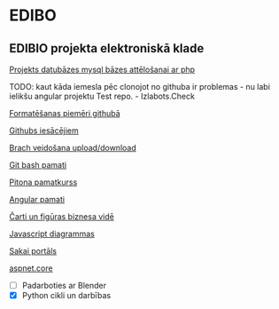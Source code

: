 # EDIBO
## EDIBIO projekta elektroniskā klade

[Projekts datubāzes mysql bāzes attēlošanai ar php](https://github.com/arturskrumins/Scandiwebb)


TODO: kaut kāda iemesla pēc clonojot no githuba ir problemas - nu labi ielikšu angular projektu Test repo. - Izlabots.Check

[Formatēšanas piemēri githubā](https://help.github.com/en/github/writing-on-github/basic-writing-and-formatting-syntax)

[Githubs iesācējiem](https://product.hubspot.com/blog/git-and-github-tutorial-for-beginners)

[Brach veidošana upload/download](https://guides.github.com/activities/hello-world/)

[Git bash pamati](https://guides.github.com/introduction/git-handbook/)

[Pitona pamatkurss](https://www.py4e.com/)

[Angular pamati](https://angular.io/start)

[Čarti un figūras biznesa vidē](https://bpmn.io/)

[Javascript diagrammas](https://gojs.net/)

[Sakai portāls](https://tsugi.sakai.lv/portal)

[aspnet.core](https://docs.microsoft.com/en-us/aspnet/core/tutorials/first-mvc-app/working-with-sql?view=aspnetcore-3.1&tabs=visual-studio-code)


- [ ] Padarboties ar Blender 
- [x] Python cikli un darbības
